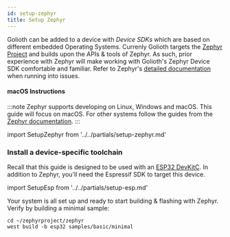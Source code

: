 ```yaml
---
id: setup-zephyr
title: Setup Zephyr
---
```


Golioth can be added to a device with _Device SDKs_ which are based on different embedded Operating Systems. Currenly Golioth targets the [Zephyr Project](https://www.zephyrproject.org/) and builds upon the APIs & tools of Zephyr. As such, prior experience with Zephyr will make working with Golioth's Zephyr Device SDK comfortable and familiar. Refer to Zephyr's [detailed documentation](https://docs.zephyrproject.org/) when running into issues.

#### macOS Instructions

:::note
Zephyr supports developing on Linux, Windows and macOS. This guide will focus on macOS. For other systems follow the guides from the [Zephyr documentation](https://docs.zephyrproject.org/latest/getting_started/index.html).
:::

import SetupZephyr from '../../partials/setup-zephyr.md'

<SetupZephyr/>

### Install a device-specific toolchain

Recall that this guide is designed to be used with an [ESP32 DevKitC](https://docs.espressif.com/projects/esp-idf/en/latest/esp32/hw-reference/esp32/get-started-devkitc.html). In addition to Zephyr, you'll need the Espressif SDK to target this device.

import SetupEsp from '../../partials/setup-esp.md'

<SetupEsp/>

Your system is all set up and ready to start building & flashing with Zephyr. Verify by building a minimal sample:

```
cd ~/zephyrproject/zephyr
west build -b esp32 samples/basic/minimal
```
